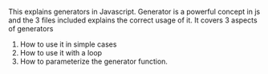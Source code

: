 This explains generators in Javascript.
Generator is a powerful concept in js and the 3 files included explains the correct usage of it.
It covers 3 aspects of generators
 1. How to use it in simple cases
 2. How to use it with a loop
 3. How to parameterize the generator function.
